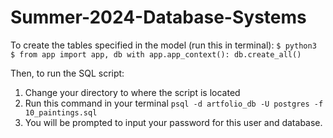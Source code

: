# Summer-2024-Database-Systems


To create the tables specified in the model (run this in terminal):
`$ python3
$ from app import app, db
  with app.app_context():
    db.create_all()`

Then, to run the SQL script:
1. Change your directory to where the script is located
2. Run this command in your terminal
   `psql -d artfolio_db -U postgres -f 10_paintings.sql`
3. You will be prompted to input your password for this user and database.
